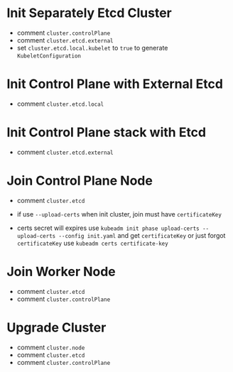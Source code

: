 # Init Separately Etcd Cluster
  * comment `cluster.controlPlane`
  * comment `cluster.etcd.external`
  * set     `cluster.etcd.local.kubelet` to `true` to generate `KubeletConfiguration`
# Init Control Plane with External Etcd
  * comment `cluster.etcd.local`
# Init Control Plane stack with Etcd
  * comment `cluster.etcd.external`
# Join Control Plane Node
  * comment `cluster.etcd`

  * if use `--upload-certs` when init cluster, join must have `certificateKey`
  * certs secret will expires use `kubeadm init phase upload-certs --upload-certs --config init.yaml` and get `certificateKey` or just forgot `certificateKey` use `kubeadm certs certificate-key`
# Join Worker Node
  * comment `cluster.etcd`
  * comment `cluster.controlPlane`
# Upgrade Cluster
  * comment `cluster.node`
  * comment `cluster.etcd`
  * comment `cluster.controlPlane`